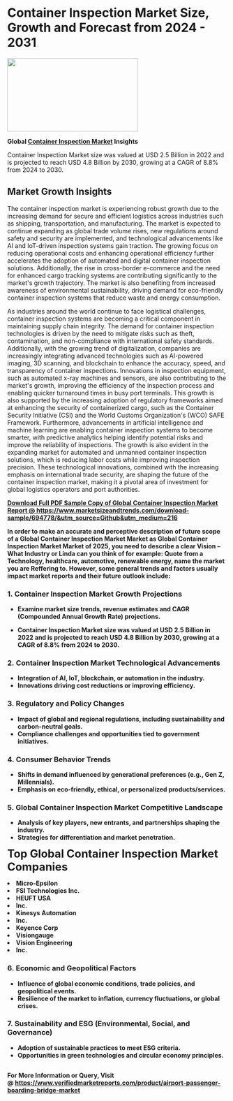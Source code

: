 <H1>Container Inspection Market Size, Growth and Forecast from 2024 - 2031</H1><img class="aligncenter size-medium wp-image-584254" src="https://thirdeyenews.in/wp-content/uploads/2024/09/Global-Market-Research-300x168.jpeg" alt="" width="300" height="168" /><p><strong>Global&nbsp;<a href="https://www.marketsizeandtrends.com/download-sample/694778/&amp;utm_source=Github&utm_medium=216">Container Inspection Market</a> Insights</strong></p><p>Container Inspection Market size was valued at USD 2.5 Billion in 2022 and is projected to reach USD 4.8 Billion by 2030, growing at a CAGR of 8.8% from 2024 to 2030.</p><p><h2>Market Growth Insights</h2> <p>The container inspection market is experiencing robust growth due to the increasing demand for secure and efficient logistics across industries such as shipping, transportation, and manufacturing. The market is expected to continue expanding as global trade volume rises, new regulations around safety and security are implemented, and technological advancements like AI and IoT-driven inspection systems gain traction. The growing focus on reducing operational costs and enhancing operational efficiency further accelerates the adoption of automated and digital container inspection solutions. Additionally, the rise in cross-border e-commerce and the need for enhanced cargo tracking systems are contributing significantly to the market's growth trajectory. The market is also benefiting from increased awareness of environmental sustainability, driving demand for eco-friendly container inspection systems that reduce waste and energy consumption.</p> <p><strong><a href="#"></a></strong></p> <p>As industries around the world continue to face logistical challenges, container inspection systems are becoming a critical component in maintaining supply chain integrity. The demand for container inspection technologies is driven by the need to mitigate risks such as theft, contamination, and non-compliance with international safety standards. Additionally, with the growing trend of digitalization, companies are increasingly integrating advanced technologies such as AI-powered imaging, 3D scanning, and blockchain to enhance the accuracy, speed, and transparency of container inspections. Innovations in inspection equipment, such as automated x-ray machines and sensors, are also contributing to the market's growth, improving the efficiency of the inspection process and enabling quicker turnaround times in busy port terminals. This growth is also supported by the increasing adoption of regulatory frameworks aimed at enhancing the security of containerized cargo, such as the Container Security Initiative (CSI) and the World Customs Organization's (WCO) SAFE Framework. Furthermore, advancements in artificial intelligence and machine learning are enabling container inspection systems to become smarter, with predictive analytics helping identify potential risks and improve the reliability of inspections. The growth is also evident in the expanding market for automated and unmanned container inspection solutions, which is reducing labor costs while improving inspection precision. These technological innovations, combined with the increasing emphasis on international trade security, are shaping the future of the container inspection market, making it a pivotal area of investment for global logistics operators and port authorities.</p> <p><strong><a href="#"></p><p><span class=""><strong>Download Full PDF Sample Copy of Global Container Inspection Market Report</strong> @ <a href="https://www.marketsizeandtrends.com/download-sample/694778/&amp;utm_source=Github&utm_medium=216" target="_blank">https://www.marketsizeandtrends.com/download-sample/694778/&amp;utm_source=Github&utm_medium=216</a></span></p><p>In order to make an accurate and perceptive description of future scope of a Global&nbsp;Container Inspection Market Market as Global&nbsp;Container Inspection Market Market of 2025, you need to describe a clear Vision &ndash; What Industry or Linda can you think of for example: Quote from a Technology, healthcare, automotive, renewable energy, name the market you are Reffering to. However, some general trends and factors usually impact market reports and their future outlook include:</p><h3>1.&nbsp;<strong>Container Inspection Market Growth Projections</strong></h3><ul><li>Examine market size trends, revenue estimates and CAGR (Compounded Annual Growth Rate) projections.</li><li><p>Container Inspection Market size was valued at USD 2.5 Billion in 2022 and is projected to reach USD 4.8 Billion by 2030, growing at a CAGR of 8.8% from 2024 to 2030.</p></li></ul><h3>2.&nbsp;<strong>Container Inspection Market Technological Advancements</strong></h3><ul><li>Integration of AI, IoT, blockchain, or automation in the industry.</li><li>Innovations driving cost reductions or improving efficiency.</li></ul><h3>3.&nbsp;<strong>Regulatory and Policy Changes</strong></h3><ul><li>Impact of global and regional regulations, including sustainability and carbon-neutral goals.</li><li>Compliance challenges and opportunities tied to government initiatives.</li></ul><h3>4.&nbsp;<strong>Consumer Behavior Trends</strong></h3><ul><li>Shifts in demand influenced by generational preferences (e.g., Gen Z, Millennials).</li><li>Emphasis on eco-friendly, ethical, or personalized products/services.</li></ul><h3>5.&nbsp;<strong>Global Container Inspection Market Competitive Landscape</strong></h3><ul><li>Analysis of key players, new entrants, and partnerships shaping the industry.</li><li>Strategies for differentiation and market penetration.</li></ul><p data-pm-slice="1 1 []"><span style="color: inherit; font-family: inherit; font-size: 25px;">Top Global Container Inspection Market Companies</span></p><div class="" data-test-id=""><p><li>Micro-Epsilon</li><li> FSI Technologies Inc.</li><li> HEUFT USA</li><li> Inc.</li><li> Kinesys Automation</li><li> Inc.</li><li> Keyence Corp</li><li> Visiongauge</li><li> Vision Engineering</li><li> Inc.</li></p></div><h3>6.&nbsp;<strong>Economic and Geopolitical Factors</strong></h3><ul><li>Influence of global economic conditions, trade policies, and geopolitical events.</li><li>Resilience of the market to inflation, currency fluctuations, or global crises.</li></ul><h3>7.&nbsp;<strong>Sustainability and ESG (Environmental, Social, and Governance)</strong></h3><ul><li>Adoption of sustainable practices to meet ESG criteria.</li><li>Opportunities in green technologies and circular economy principles.</li></ul><h2><strong style="font-size: 14px;">For More Information or Query, Visit @&nbsp;</strong><a style="background-color: #ffffff; font-size: 14px;" href="https://www.marketsizeandtrends.com/report/container-inspection-market/" target="_blank">https://www.verifiedmarketreports.com/product/airport-passenger-boarding-bridge-market</a></h2>
